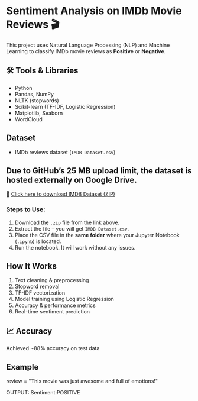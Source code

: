 # Sentiment Analysis on IMDb Movie Reviews 🎬

This project uses Natural Language Processing (NLP) and Machine Learning to classify IMDb movie reviews as **Positive** or **Negative**.

## 🛠️ Tools & Libraries
- Python
- Pandas, NumPy
- NLTK (stopwords)
- Scikit-learn (TF-IDF, Logistic Regression)
- Matplotlib, Seaborn
- WordCloud

##  Dataset
- IMDb reviews dataset (`IMDB Dataset.csv`)
## Due to GitHub’s 25 MB upload limit, the dataset is hosted externally on Google Drive.

🔗 [Click here to download IMDB Dataset (ZIP)](https://drive.google.com/file/d/1F70CNkwU1T8sYzHesC7NhSOHgHDI_HhW/view?usp=sharing)

### Steps to Use:
1. Download the `.zip` file from the link above.
2. Extract the file – you will get `IMDB Dataset.csv`.
3. Place the CSV file in the **same folder** where your Jupyter Notebook (`.ipynb`) is located.
4. Run the notebook. It will work without any issues.

##  How It Works
1. Text cleaning & preprocessing
2. Stopword removal
3. TF-IDF vectorization
4. Model training using Logistic Regression
5. Accuracy & performance metrics
6. Real-time sentiment prediction

## 📈 Accuracy
Achieved ~88% accuracy on test data

##  Example
review = "This movie was just awesome and full of emotions!"

OUTPUT: Sentiment:POSITIVE
